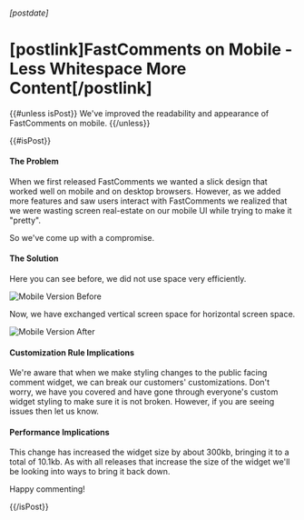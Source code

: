 ###### [postdate]
# [postlink]FastComments on Mobile - Less Whitespace More Content[/postlink]

{{#unless isPost}}
We've improved the readability and appearance of FastComments on mobile.
{{/unless}}

{{#isPost}}
#### The Problem

When we first released FastComments we wanted a slick design that worked well on mobile and on desktop browsers. However, as we added more features and saw users interact
with FastComments we realized that we were wasting screen real-estate on our mobile UI while trying to make it "pretty".

So we've come up with a compromise.

#### The Solution

Here you can see before, we did not use space very efficiently.

<img 
    data-src="images/mobile-v1.png"
    alt="Mobile Version Before"
    title="Mobile Version Before"
    class='lozad' />

Now, we have exchanged vertical screen space for horizontal screen space.

<img 
    data-src="images/mobile-v2.png"
    alt="Mobile Version After"
    title="Mobile Version After"
    class='lozad' />
    
#### Customization Rule Implications

We're aware that when we make styling changes to the public facing comment widget, we can break our customers' customizations. Don't worry, we have you covered and have
gone through everyone's custom widget styling to make sure it is not broken. However, if you are seeing issues then let us know.

#### Performance Implications

This change has increased the widget size by about 300kb, bringing it to a total of 10.1kb. As with all releases that increase the size of the widget we'll be looking
into ways to bring it back down.

Happy commenting!

{{/isPost}}
